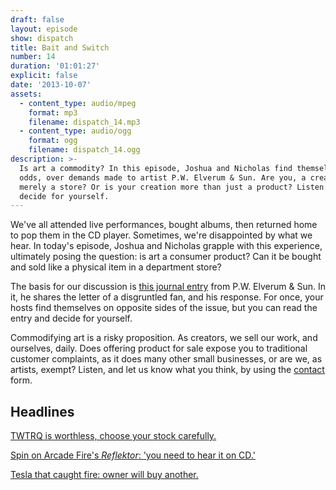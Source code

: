 ```yaml
---
draft: false
layout: episode
show: dispatch
title: Bait and Switch
number: 14
duration: '01:01:27'
explicit: false
date: '2013-10-07'
assets:
  - content_type: audio/mpeg
    format: mp3
    filename: dispatch_14.mp3
  - content_type: audio/ogg
    format: ogg
    filename: dispatch_14.ogg
description: >-
  Is art a commodity? In this episode, Joshua and Nicholas find themselves at
  odds, over demands made to artist P.W. Elverum & Sun. Are you, a creator,
  merely a store? Or is your creation more than just a product? Listen and
  decide for yourself.
---
```

We've all attended live performances, bought albums, then returned home to pop them in the CD player. Sometimes, we're disappointed by what we hear. In today's episode, Joshua and Nicholas grapple with this experience, ultimately posing the question: is art a consumer product? Can it be bought and sold like a physical item in a department store?

The basis for our discussion is [this journal entry](http://pwelverumandsun.tumblr.com/post/60972469293/customer-complaint) from P.W. Elverum & Sun. In it, he shares the letter of a disgruntled fan, and his response. For once, your hosts find themselves on opposite sides of the issue, but you can read the entry and decide for yourself.

Commodifying art is a risky proposition. As creators, we sell our work, and ourselves, daily. Does offering product for sale expose you to traditional customer complaints, as it does many other small businesses, or are we, as artists, exempt? Listen, and let us know what you think, by using the [contact](http://nicholaswyoung.com/contact) form.

## Headlines

[TWTRQ is worthless, choose your stock carefully.](http://www.theverge.com/2013/10/5/4805010/twitter-ipo-filing-prompts-mistaken-buying-rush-of-worthless-twtrq)

[Spin on Arcade Fire's _Reflektor_: 'you need to hear it on CD.'](http://www.spin.com/articles/arcade-fire-reflektor-review-first-listen/)

[Tesla that caught fire: owner will buy another.](http://www.motorauthority.com/news/1087442_owner-of-battery-fire-tesla-model-s-says-car-performed-very-well-will-buy-again)